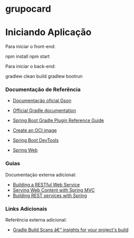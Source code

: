 # grupocard

# Iniciando Aplicação

Para iniciar o front-end:

npm install
npm start

Para iniciar o back-end:

gradlew clean build
gradlew bootrun


### Documentação de Referência

* [Documentação oficial Gson](https://github.com/google/gson)

* [Official Gradle documentation](https://docs.gradle.org)
* [Spring Boot Gradle Plugin Reference Guide](https://docs.spring.io/spring-boot/docs/2.3.4.RELEASE/gradle-plugin/reference/html/)
* [Create an OCI image](https://docs.spring.io/spring-boot/docs/2.3.4.RELEASE/gradle-plugin/reference/html/#build-image)
* [Spring Boot DevTools](https://docs.spring.io/spring-boot/docs/2.3.4.RELEASE/reference/htmlsingle/#using-boot-devtools)
* [Spring Web](https://docs.spring.io/spring-boot/docs/2.3.4.RELEASE/reference/htmlsingle/#boot-features-developing-web-applications)

### Guias
Documentação externa adicional:

* [Building a RESTful Web Service](https://spring.io/guides/gs/rest-service/)
* [Serving Web Content with Spring MVC](https://spring.io/guides/gs/serving-web-content/)
* [Building REST services with Spring](https://spring.io/guides/tutorials/bookmarks/)

### Links Adicionais
Referência externa adicional:

* [Gradle Build Scans â€“ insights for your project's build](https://scans.gradle.com#gradle)
